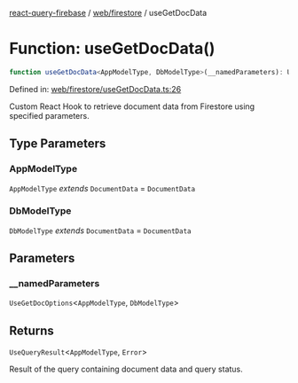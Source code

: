 [react-query-firebase](../../../modules.md) / [web/firestore](../index.md) / useGetDocData

# Function: useGetDocData()

```ts
function useGetDocData<AppModelType, DbModelType>(__namedParameters): UseQueryResult<AppModelType, Error>
```

Defined in: [web/firestore/useGetDocData.ts:26](https://github.com/vpishuk/react-query-firebase/blob/10e2945f75363a784c3dfc0e90b9f7a489dcc848/web/firestore/useGetDocData.ts#L26)

Custom React Hook to retrieve document data from Firestore using specified parameters.

## Type Parameters

### AppModelType

`AppModelType` *extends* `DocumentData` = `DocumentData`

### DbModelType

`DbModelType` *extends* `DocumentData` = `DocumentData`

## Parameters

### \_\_namedParameters

`UseGetDocOptions`\<`AppModelType`, `DbModelType`\>

## Returns

`UseQueryResult`\<`AppModelType`, `Error`\>

Result of the query containing document data and query status.
